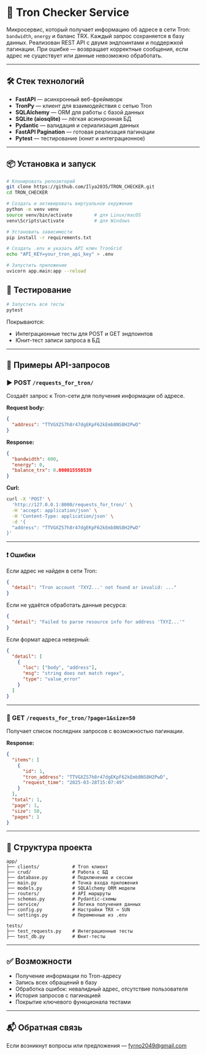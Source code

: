 # 🚀 Tron Checker Service

Микросервис, который получает информацию об адресе в сети Tron: `bandwidth`, `energy` и баланс TRX. Каждый запрос сохраняется в базу данных. Реализован REST API с двумя эндпоинтами и поддержкой пагинации. При ошибке — возвращает корректные сообщения, если адрес не существует или данные невозможно обработать.

---

## 🛠 Стек технологий

- **FastAPI** — асинхронный веб-фреймворк  
- **TronPy** — клиент для взаимодействия с сетью Tron  
- **SQLAlchemy** — ORM для работы с базой данных  
- **SQLite (aiosqlite)** — лёгкая асинхронная БД  
- **Pydantic** — валидация и сериализация данных  
- **FastAPI Pagination** — готовая реализация пагинации  
- **Pytest** — тестирование (юнит и интеграционное)

---

## 📦 Установка и запуск

```bash
# Клонировать репозиторий
git clone https://github.com/Ilya2035/TRON_CHECKER.git
cd TRON_CHECKER

# Создать и активировать виртуальное окружение
python -m venv venv
source venv/bin/activate        # для Linux/macOS
venv\Scripts\activate           # для Windows

# Установить зависимости
pip install -r requirements.txt

# Создать .env и указать API ключ TronGrid
echo "API_KEY=your_tron_api_key" > .env

# Запустить приложение
uvicorn app.main:app --reload
```

## 🧪 Тестирование

```bash
# Запустить все тесты
pytest
```

Покрываются:
- Интеграционные тесты для POST и GET эндпоинтов
- Юнит-тест записи запроса в БД

---

## 📡 Примеры API-запросов

### ▶️ POST `/requests_for_tron/`

Создаёт запрос к Tron-сети для получения информации об адресе.

**Request body:**

```json
{
  "address": "TTVGXZS7h8r47dgEKpF62kEmb8NS8H2PwD"
}
```

**Response:**

```json
{
  "bandwidth": 600,
  "energy": 0,
  "balance_trx": 0.000015558539
}
```

**Curl:**

```bash
curl -X 'POST' \
  'http://127.0.0.1:8000/requests_for_tron/' \
  -H 'accept: application/json' \
  -H 'Content-Type: application/json' \
  -d '{
  "address": "TTVGXZS7h8r47dgEKpF62kEmb8NS8H2PwD"
}'
```

---

### ❗ Ошибки

Если адрес не найден в сети Tron:

```json
{
  "detail": "Tron account 'TXYZ...' not found or invalid: ..."
}
```

Если не удаётся обработать данные ресурса:

```json
{
  "detail": "Failed to parse resource info for address 'TXYZ...'"
}
```

Если формат адреса неверный:

```json
{
  "detail": [
    {
      "loc": ["body", "address"],
      "msg": "string does not match regex",
      "type": "value_error"
    }
  ]
}
```

---

### 📄 GET `/requests_for_tron/?page=1&size=50`

Получает список последних запросов с возможностью пагинации.

**Response:**

```json
{
  "items": [
    {
      "id": 1,
      "tron_address": "TTVGXZS7h8r47dgEKpF62kEmb8NS8H2PwD",
      "request_time": "2025-03-28T15:07:49"
    }
  ],
  "total": 1,
  "page": 1,
  "size": 50,
  "pages": 1
}
```

---

## 📁 Структура проекта

```
app/
├── clients/            # Tron клиент
├── crud/               # Работа с БД
├── database.py         # Подключение и сессии
├── main.py             # Точка входа приложения
├── models.py           # SQLAlchemy ORM модели
├── routers/            # API маршруты
├── schemas.py          # Pydantic-схемы
├── service/            # Логика получения данных
├── config.py           # Настройки TRX → SUN
└── settings.py         # Переменные из .env

tests/
├── test_requests.py    # Интеграционные тесты
├── test_db.py          # Юнит-тесты
```

---

## ✅ Возможности

- Получение информации по Tron-адресу
- Запись всех обращений в базу
- Обработка ошибок: невалидный адрес, отсутствие пользователя
- История запросов с пагинацией
- Покрытие ключевого функционала тестами

---

## 📬 Обратная связь

Если возникнут вопросы или предложения — fyrno2049@gmail.com
